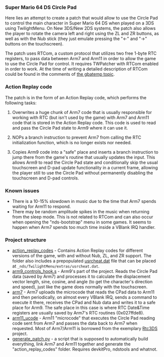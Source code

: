 ### Super Mario 64 DS Circle Pad

Here lies an attempt to create a patch that would allow to use the Circle Pad to control the main character in Super Mario 64 DS when played on a 3DS using TwilightMenu. On New 3DS/New 2DS systems, the patch also allows the player to rotate the camera left and right using the ZL and ZR buttons, as well as with the Nub stick (they just emulate pressing the "<-" and "->" buttons on the touchscreen).

The patch uses RTCom, a custom protocol that utilizes two free 1-byte RTC registers, to pass data between Arm7 and Arm11 in order to allow the game to use the Circle Pad for control. It requires TWPatcher with RTCom enabled in order to work. At the time of writing a detailed description of RTCom could be found in the comments of [the gbatemp topic](https://gbatemp.net/threads/patch-to-play-super-mario-64-ds-with-circle-pad-in-twilightmenu-with-twpatcher-and-rtcom.623267/).

### Action Replay code

The patch is in the form of an Action Replay code, which performs the following tasks:

1.  Overwrites a huge chunk of Arm7 code that is usually responsible for working with RTC (but isn't used by the game) with Arm7 and Arm11 code that is stored in the Action Replay code. This code is used to read and pass the Circle Pad state to Arm9 where it can use it.
    
2.  NOPs a branch instruction to prevent Arm7 from calling the RTC initialization function, which is no longer exists nor needed.
    
3.  Copies Arm9 code into a "safe" place and inserts a branch instruction to jump there from the game's routine that usually updates the input. This allows Arm9 to read the Circle Pad state and conditionally skip the usual touchscreen and D-pad update functionality in a current frame, allowing the player still to use the Circle Pad without permanently disabling the touchscreen and D-pad controls.

### Known issues

-   There is a 10-15% slowdown in music due to the time that Arm7 spends waiting for Arm11 to respond.
-   There may be random amplitude spikes in the music when returning from the sleep mode. This is not related to RTCom and can also occur when opening the "nds-bootstrap" menu in some games. It seems to happen when Arm7 spends too much time inside a VBlank IRQ handler.

### Project structure

-   [action_replay_codes](https://github.com/shocoman/sm64ds_cpad_via_rtcom/tree/master/action_replay_codes) - Contains Action Replay codes for different versions of the game, with and without Nub, ZL, and ZR support. The folder also includes a prepopulated [usrcheat.dat](https://github.com/shocoman/sm64ds_cpad_via_rtcom/blob/master/action_replay_codes/usrcheat.dat "usrcheat.dat") file that can be placed at `_nds/TwilightMenu/extras/usrcheat.dat`.
-  [arm9_controls_hook.s](https://github.com/shocoman/sm64ds_cpad_via_rtcom/blob/master/arm9_controls_hook.s "arm9_controls_hook.s") - Arm9's part of the project. Reads the Circle Pad data (saved by Arm7) and processes it to calculate the displacement vector length, sine, cosine, and angle (to get the character's direction and speed), just like the game does normally with the touchscreen.
- [arm7](https://github.com/shocoman/sm64ds_cpad_via_rtcom/tree/master/arm7_rtcom_patch/arm7) -  Arm7 uploads the microcode that reads the CPad data to Arm11 and then periodically, on almost every VBlank IRQ, sends a command to execute it there, receives the CPad and Nub data and writes it to a safe place for Arm9. The safe place in this case is where RTC Date&Time registers are usually saved by Arm7's RTC routines (0x027ffde8).
-   [arm11_ucode](https://github.com/shocoman/sm64ds_cpad_via_rtcom/tree/master/arm7_rtcom_patch/arm11_ucode "arm11_ucode") - Arm11 "microcode" that executes the Circle Pad reading code sent from Arm7 and passes the data back to Arm7 when requested. Most of Arm7/Arm11 is borrowed from the exemplary [Rtc3DS](https://github.com/Gericom/Rtc3DS) project.
- [generate_patch.py](https://github.com/shocoman/sm64ds_cpad_via_rtcom/blob/master/generate_patch.py "generate_patch.py") - a script that is supposed to automatically build everything, link Arm7 and Arm11 together and generate the "action_replay_codes" folder. Requires devkitPro, ndstools and whatnot.
